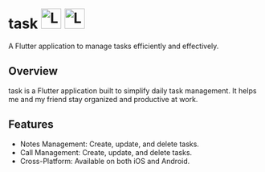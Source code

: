 # task <img src="https://img.icons8.com/badges/512/flutter.png" alt="Logo do Flutter " width="40" height="40" /> <img src="https://img.icons8.com/ios7/600/FFFFFF/dart-language.png" alt="Logo do Flutter " width="40" height="40" />

A Flutter application to manage tasks efficiently and effectively.

## Overview

task is a Flutter application built to simplify daily task management. It helps me and my friend stay organized and productive at work.

## Features

- Notes Management: Create, update, and delete tasks.
- Call Management: Create, update, and delete tasks.
- Cross-Platform: Available on both iOS and Android.
